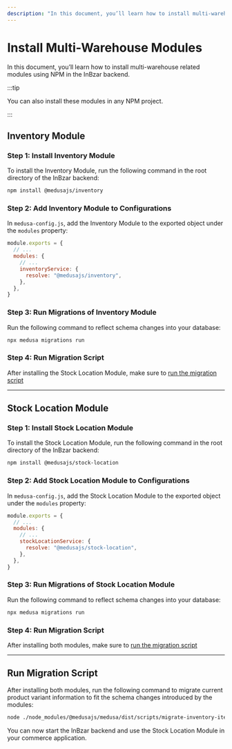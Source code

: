 ```yaml
---
description: "In this document, you’ll learn how to install multi-warehouse related modules using NPM in the InBzar backend."
---
```


# Install Multi-Warehouse Modules

In this document, you’ll learn how to install multi-warehouse related modules using NPM in the InBzar backend.

:::tip

You can also install these modules in any NPM project.

:::

## Inventory Module

### Step 1: Install Inventory Module

To install the Inventory Module, run the following command in the root directory of the InBzar backend:

```bash npm2yarn
npm install @medusajs/inventory
```

### Step 2: Add Inventory Module to Configurations

In `medusa-config.js`, add the Inventory Module to the exported object under the `modules` property:

```js
module.exports = {
  // ...
  modules: {
    // ...
    inventoryService: {
      resolve: "@medusajs/inventory",
    },
  },
}
```

### Step 3: Run Migrations of Inventory Module

Run the following command to reflect schema changes into your database:

```bash
npx medusa migrations run
```

### Step 4: Run Migration Script

After installing the Stock Location Module, make sure to [run the migration script](#run-migration-script)

---

## Stock Location Module

### Step 1: Install Stock Location Module

To install the Stock Location Module, run the following command in the root directory of the InBzar backend:

```bash npm2yarn
npm install @medusajs/stock-location
```

### Step 2: Add Stock Location Module to Configurations

In `medusa-config.js`, add the Stock Location Module to the exported object under the `modules` property:

```js
module.exports = {
  // ...
  modules: {
    // ...
    stockLocationService: {
      resolve: "@medusajs/stock-location",
    },
  },
}
```

### Step 3: Run Migrations of Stock Location Module

Run the following command to reflect schema changes into your database:

```bash
npx medusa migrations run
```

### Step 4: Run Migration Script

After installing both modules, make sure to [run the migration script](#run-migration-script)

---

## Run Migration Script

After installing both modules, run the following command to migrate current product variant information to fit the schema changes introduced by the modules:

```bash
node ./node_modules/@medusajs/medusa/dist/scripts/migrate-inventory-items.js
```

You can now start the InBzar backend and use the Stock Location Module in your commerce application.
